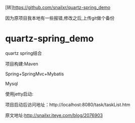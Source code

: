 [转]https://github.com/snailxr/quartz-spring_demo

因为原项目我本地有一些报错,修改之后,上传git做个备份

quartz-spring_demo
==================

quartz spring结合

项目构建:Maven

Spring+SpringMvc+Mybatis

Mysql

使用jetty启动:

项目启动后访问地址：http://localhost:8080/task/taskList.htm

原文地址:http://snailxr.iteye.com/blog/2076903

